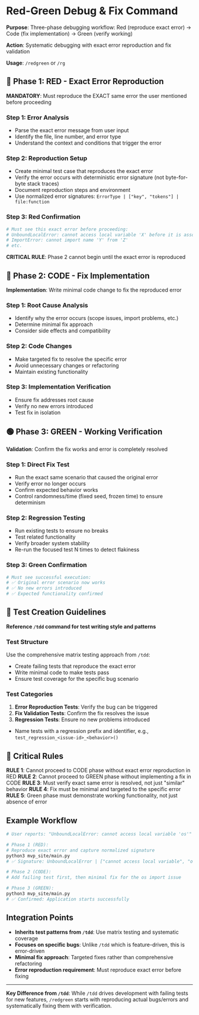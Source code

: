 # Red-Green Debug & Fix Command

**Purpose**: Three-phase debugging workflow: Red (reproduce exact error) → Code (fix implementation) → Green (verify working)

**Action**: Systematic debugging with exact error reproduction and fix validation

**Usage**: `/redgreen` or `/rg`

## 🔴 Phase 1: RED - Exact Error Reproduction

**MANDATORY**: Must reproduce the EXACT same error the user mentioned before proceeding

### Step 1: Error Analysis
- Parse the exact error message from user input
- Identify the file, line number, and error type
- Understand the context and conditions that trigger the error

### Step 2: Reproduction Setup
- Create minimal test case that reproduces the exact error
- Verify the error occurs with deterministic error signature (not byte-for-byte stack traces)
- Document reproduction steps and environment
- Use normalized error signatures: `ErrorType | ["key", "tokens"] | file:function`

### Step 3: Red Confirmation
```bash
# Must see this exact error before proceeding:
# UnboundLocalError: cannot access local variable 'X' before it is associated with a value
# ImportError: cannot import name 'Y' from 'Z'
# etc.
```

**CRITICAL RULE**: Phase 2 cannot begin until the exact error is reproduced

## 🔧 Phase 2: CODE - Fix Implementation

**Implementation**: Write minimal code change to fix the reproduced error

### Step 1: Root Cause Analysis
- Identify why the error occurs (scope issues, import problems, etc.)
- Determine minimal fix approach
- Consider side effects and compatibility

### Step 2: Code Changes
- Make targeted fix to resolve the specific error
- Avoid unnecessary changes or refactoring
- Maintain existing functionality

### Step 3: Implementation Verification
- Ensure fix addresses root cause
- Verify no new errors introduced
- Test fix in isolation

## 🟢 Phase 3: GREEN - Working Verification

**Validation**: Confirm the fix works and error is completely resolved

### Step 1: Direct Fix Test
- Run the exact same scenario that caused the original error
- Verify error no longer occurs
- Confirm expected behavior works
- Control randomness/time (fixed seed, frozen time) to ensure determinism

### Step 2: Regression Testing
- Run existing tests to ensure no breaks
- Test related functionality
- Verify broader system stability
- Re-run the focused test N times to detect flakiness

### Step 3: Green Confirmation
```bash
# Must see successful execution:
# ✅ Original error scenario now works
# ✅ No new errors introduced
# ✅ Expected functionality confirmed
```

## 🧪 Test Creation Guidelines

**Reference `/tdd` command for test writing style and patterns**

### Test Structure
Use the comprehensive matrix testing approach from `/tdd`:
- Create failing tests that reproduce the exact error
- Write minimal code to make tests pass
- Ensure test coverage for the specific bug scenario

### Test Categories
1. **Error Reproduction Tests**: Verify the bug can be triggered
2. **Fix Validation Tests**: Confirm the fix resolves the issue
3. **Regression Tests**: Ensure no new problems introduced
- Name tests with a regression prefix and identifier, e.g., `test_regression_<issue-id>_<behavior>()`

## 🚨 Critical Rules

**RULE 1**: Cannot proceed to CODE phase without exact error reproduction in RED
**RULE 2**: Cannot proceed to GREEN phase without implementing a fix in CODE
**RULE 3**: Must verify exact same error is resolved, not just "similar" behavior
**RULE 4**: Fix must be minimal and targeted to the specific error
**RULE 5**: Green phase must demonstrate working functionality, not just absence of error

## Example Workflow

```bash
# User reports: "UnboundLocalError: cannot access local variable 'os'"

# Phase 1 (RED):
# Reproduce exact error and capture normalized signature
python3 mvp_site/main.py
# ✅ Signature: UnboundLocalError | ["cannot access local variable", "os"] | mvp_site/main.py:main

# Phase 2 (CODE):
# Add failing test first, then minimal fix for the os import issue

# Phase 3 (GREEN):
python3 mvp_site/main.py
# ✅ Confirmed: Application starts successfully
```

## Integration Points

- **Inherits test patterns from `/tdd`**: Use matrix testing and systematic coverage
- **Focuses on specific bugs**: Unlike `/tdd` which is feature-driven, this is error-driven
- **Minimal fix approach**: Targeted fixes rather than comprehensive refactoring
- **Error reproduction requirement**: Must reproduce exact error before fixing

---

**Key Difference from `/tdd`**: While `/tdd` drives development with failing tests for new features, `/redgreen` starts with reproducing actual bugs/errors and systematically fixing them with verification.
